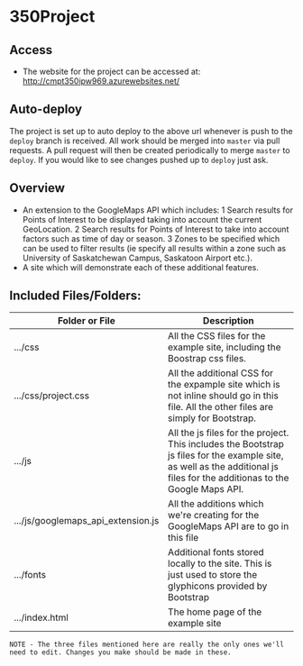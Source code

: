 # 350Project

## Access
- The website for the project can be accessed at:
http://cmpt350ipw969.azurewebsites.net/

## Auto-deploy
The project is set up to auto deploy to the above url whenever is push to the `deploy` branch is received. All work should be merged into `master` via pull requests. A pull request will then be created periodically to merge `master` to `deploy`. If you would like to see changes pushed up to `deploy` just ask.

## Overview
- An extension to the GoogleMaps API which includes:
1 Search results for Points of Interest to be displayed taking into account the current GeoLocation.
2 Search results for Points of Interest to take into account factors such as time of day or season.
3 Zones to be specified which can be used to filter results (ie specify all results within a zone such as University of Saskatchewan Campus, Saskatoon Airport etc.).
- A site which will demonstrate each of these additional features.

## Included Files/Folders:
Folder or File | Description
---|---
.../css | All the CSS files for the example site, including the Boostrap css files.  
.../css/project.css | All the additional CSS for the expample site which is not inline should go in this file. All the other files are simply for Bootstrap.
.../js | All the js files for the project. This includes the Bootstrap js files for the example site, as well as the additional js files for the additionas to the Google Maps API.
.../js/googlemaps_api_extension.js | All the additions which we're creating for the GoogleMaps API are to go in this file
.../fonts | Additional fonts stored locally to the site. This is just used to store the glyphicons provided by Bootstrap
.../index.html  | The home page of the example site

`NOTE - The three files mentioned here are really the only ones we'll need to edit. Changes you make should be made in these.`

